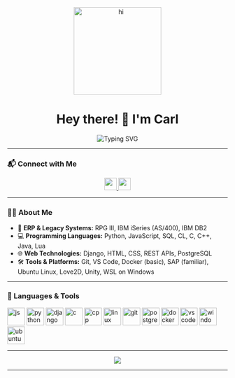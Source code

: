 <div align="center">
  <img src="https://media.giphy.com/media/M9gbBd9nbDrOTu1Mqx/giphy.gif" height="200" alt="hi" />
</div>

<h1 align="center">Hey there! 👋 I'm Carl</h1>

<div align="center">
  <img src="https://readme-typing-svg.demolab.com?font=Fira+Code&weight=500&pause=1000&color=36BCF7&center=true&vCenter=true&width=700&lines=Software+Developer+%2F+ERP+Application+Developer;If+it+works%2C+I+meant+it.+If+it+doesn%E2%80%99t%2C+that%E2%80%99s+a+feature." alt="Typing SVG" />
</div>



---

### 📬 Connect with Me

<p align="center"> <a href="https://www.linkedin.com/in/carl-lewis-mediavillo/"> <img src="https://img.shields.io/static/v1?message=LinkedIn&logo=linkedin&label=&color=0077B5&logoColor=white&labelColor=&style=for-the-badge" height="28"/> </a> <a href="https://www.datacamp.com/portfolio/carlmediavillo4"> <img src="https://img.shields.io/static/v1?message=DataCamp&logo=datacamp&label=&color=03EF62&logoColor=white&labelColor=&style=for-the-badge" height="28"/> </a> </p>

---

### 👨‍💻 About Me

- 💼 **ERP & Legacy Systems:** RPG III, IBM iSeries (AS/400), IBM DB2  
- 💻 **Programming Languages:** Python, JavaScript, SQL, CL, C, C++, Java, Lua
- 🌐 **Web Technologies:** Django, HTML, CSS, REST APIs, PostgreSQL
- 🛠️ **Tools & Platforms:** Git, VS Code, Docker (basic), SAP (familiar), Ubuntu Linux, Love2D, Unity, WSL on Windows  


---

### 🔧 Languages & Tools

<p align="left">
  <img src="https://cdn.jsdelivr.net/gh/devicons/devicon/icons/javascript/javascript-original.svg" height="40" alt="js"/>
  <img src="https://cdn.jsdelivr.net/gh/devicons/devicon/icons/python/python-original.svg" height="40" alt="python"/>
  <img src="https://cdn.jsdelivr.net/gh/devicons/devicon/icons/django/django-plain.svg" height="40" alt="django"/>
  <img src="https://cdn.jsdelivr.net/gh/devicons/devicon/icons/c/c-original.svg" height="40" alt="c"/>
  <img src="https://cdn.jsdelivr.net/gh/devicons/devicon/icons/cplusplus/cplusplus-original.svg" height="40" alt="cpp"/>
  <img src="https://cdn.jsdelivr.net/gh/devicons/devicon/icons/linux/linux-original.svg" height="40" alt="linux"/>
  <img src="https://cdn.jsdelivr.net/gh/devicons/devicon/icons/git/git-original.svg" height="40" alt="git"/>
  <img src="https://cdn.jsdelivr.net/gh/devicons/devicon/icons/postgresql/postgresql-original.svg" height="40" alt="postgres"/>
  <img src="https://cdn.jsdelivr.net/gh/devicons/devicon/icons/docker/docker-original.svg" height="40" alt="docker"/>
  <img src="https://cdn.jsdelivr.net/gh/devicons/devicon/icons/vscode/vscode-original.svg" height="40" alt="vscode"/>
  <img src="https://cdn.jsdelivr.net/gh/devicons/devicon/icons/windows8/windows8-original.svg" height="40" alt="windows"/>
  <img src="https://cdn.jsdelivr.net/gh/devicons/devicon/icons/ubuntu/ubuntu-plain.svg" height="40" alt="ubuntu"/>

</p>


---

<p align="center"><img src="https://github-readme-stats.vercel.app/api/top-langs/?username=carlmediavillo&layout=compact&theme=radical" /></p>

---

